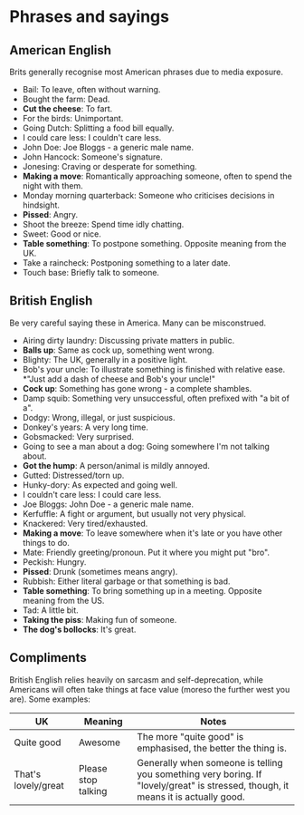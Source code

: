 # Phrases and sayings

## American English

Brits generally recognise most American phrases due to media exposure.

* Bail: To leave, often without warning.
* Bought the farm: Dead.
* **Cut the cheese**: To fart.
* For the birds: Unimportant.
* Going Dutch: Splitting a food bill equally.
* I could care less: I couldn't care less.
* John Doe: Joe Bloggs - a generic male name.
* John Hancock: Someone's signature.
* Jonesing: Craving or desperate for something.
* **Making a move**: Romantically approaching someone, often to spend the night with them.
* Monday morning quarterback: Someone who criticises decisions in hindsight.
* **Pissed**: Angry.
* Shoot the breeze: Spend time idly chatting.
* Sweet: Good or nice.
* **Table something**: To postpone something. Opposite meaning from the UK.
* Take a raincheck: Postponing something to a later date.
* Touch base: Briefly talk to someone.


## British English

Be very careful saying these in America. Many can be misconstrued.

* Airing dirty laundry: Discussing private matters in public.
* **Balls up**: Same as cock up, something went wrong.
* Blighty: The UK, generally in a positive light.
* Bob's your uncle: To illustrate something is finished with relative ease. *"Just add a dash of cheese and Bob's your uncle!"
* **Cock up**: Something has gone wrong - a complete shambles.
* Damp squib: Something very unsuccessful, often prefixed with "a bit of a".
* Dodgy: Wrong, illegal, or just suspicious.
* Donkey's years: A very long time.
* Gobsmacked: Very surprised.
* Going to see a man about a dog: Going somewhere I'm not talking about.
* **Got the hump**: A person/animal is mildly annoyed.
* Gutted: Distressed/torn up.
* Hunky-dory: As expected and going well.
* I couldn't care less: I could care less.
* Joe Bloggs: John Doe - a generic male name.
* Kerfuffle: A fight or argument, but usually not very physical.
* Knackered: Very tired/exhausted.
* **Making a move**: To leave somewhere when it's late or you have other things to do.
* Mate: Friendly greeting/pronoun. Put it where you might put "bro".
* Peckish: Hungry.
* **Pissed**: Drunk (sometimes means angry).
* Rubbish: Either literal garbage or that something is bad.
* **Table something**: To bring something up in a meeting. Opposite meaning from the US.
* Tad: A little bit.
* **Taking the piss**: Making fun of someone.
* **The dog's bollocks**: It's great.


## Compliments

British English relies heavily on sarcasm and self-deprecation, while Americans will
often take things at face value (moreso the further west you are). Some examples:


UK  | Meaning  | Notes
--- | --- | ---
Quite good | Awesome | The more "quite good" is emphasised, the better the thing is.
That's lovely/great | Please stop talking | Generally when someone is telling you something very boring. If "lovely/great" is stressed, though, it means it is actually good.

